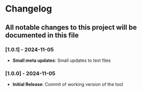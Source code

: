 # Changelog

## All notable changes to this project will be documented in this file

### [1.0.1] - 2024-11-05

- **Small meta updates**: Small updates to text files

### [1.0.0] - 2024-11-05

- **Initial Release**: Commit of working version of the tool
